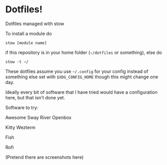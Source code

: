 # Dotfiles!

Dotfiles managed with stow

To install a module do

```
stow [module name]
```
if this repository is in your home folder (`~/dotfiles` or something), else do

```
stow -t ~/
```

These dotfiles assume you use `~/.config` for your config instead of something else set with `$XDG_CONFIG_HOME` though this might change one day.

Ideally every bit of software that I have tried would have a configuration here, but that isn't done yet.

Software to try:

Awesome
Sway
River
Openbox

Kitty
Wezterm

Fish

Rofi


(Pretend there are screenshots here)
